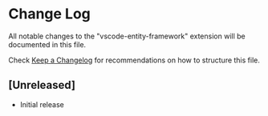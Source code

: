 # Change Log

All notable changes to the "vscode-entity-framework" extension will be documented in this file.

Check [Keep a Changelog](http://keepachangelog.com/) for recommendations on how to structure this file.

## [Unreleased]

- Initial release